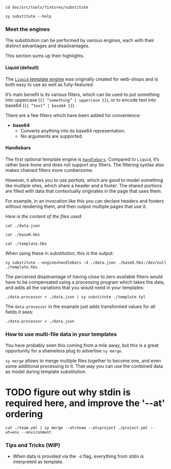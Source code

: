 ```bash,prepare=in-fixtures,hide
cd doc/src/tools/fixtures/substitute
```
```bash,use=sy-in-path,exec
sy substitute --help
```

### Meet the engines

The substitution can be performed by various engines, each with their distinct advantages and disadvantages.

This section sums up their highlights.

#### Liquid (default)

The [`Liquid` template engine][liquid] was originally created for web-shops and is both easy to use as well as fully-featured.

It’s main benefit is its various filters, which can be used to put something into uppercase (`{{ “something” | uppercase }}`), or to encode text into base64 (`{{ “text” | base64 }}`).

There are a few filters which have been added for convenience:

* **base64**
	* Converts anything into its base64 representation.
	* No arguments are supported.

[liquid]: http://shopify.github.io/liquid/

#### Handlebars

The first optional template engine is [`handlebars`][hbs]. Compared to `Liquid`, it’s rather bare-bone and does not support any filters. The filtering syntax also makes chained filters more cumbersome.

However, it allows you to use _partials_, which are good to model something like multiple sites, which share a header and a footer. The shared portions are filled with data that contextually originates in the page that uses them.

For example, in an invocation like this you can declare headers and footers without rendering them, and then output multiple pages that use it.

_Here is the content of the files used_:

```bash,use=in-fixtures,exec
cat ./data.json
```

```bash,use=in-fixtures,exec
cat ./base0.hbs
```

```bash,use=in-fixtures,exec
cat ./template.hbs
```

When using these in substitution, this is the output:
```bash,use=in-fixtures,use=sy-in-path,exec
sy substitute --engine=handlebars -d ./data.json ./base0.hbs:/dev/null ./template.hbs
```

The perceived disadvantage of having close to zero available filters would have to be compensated using a processing program which takes the data, and adds all the variations that you would need in your templates:

```bash,use=in-fixtures,use=sy-in-path,exec
./data-processor < ./data.json | sy substitute ./template.tpl
```

The `data-processor` in the example just adds transformed values for all fields it sees:

```bash,use=in-fixtures,use=sy-in-path,exec
./data-processor < ./data.json
```

[hbs]: http://handlebarsjs.com

### How to use multi-file data in your templates

You have probably seen this coming from a mile away, but this is a great opportunity for a shameless plug to advertise `sy merge`.

`sy merge` allows to merge multiple files together to become one, and even some additional processing to it.
That way you can use the combined data as model during template substitution.

# TODO figure out why stdin is required here, and improve the '--at' ordering
```bash,use=in-fixtures,use=sy-in-path,exec
cat ./team.yml | sy merge --at=team --at=project ./project.yml --at=env --environment 
```

### Tips and Tricks (WIP)

 * When data is provided via the `-d` flag, everything from stdin is interpreted as template.
